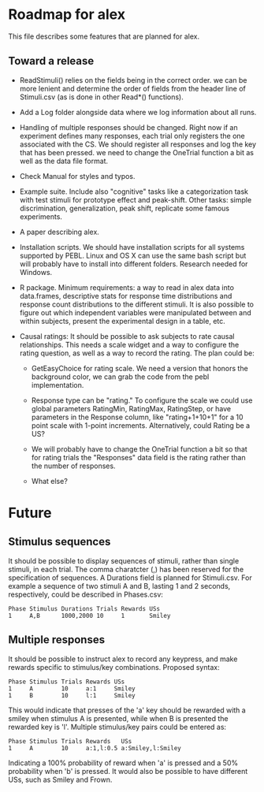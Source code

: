 Roadmap for alex
================

This file describes some features that are planned for alex.

Toward a release
----------------

- ReadStimuli() relies on the fields being in the correct order. we
  can be more lenient and determine the order of fields from the
  header line of Stimuli.csv (as is done in other Read*() functions).

- Add a Log folder alongside data where we log information about all
  runs.

- Handling of multiple responses should be changed. Right now if an
  experiment defines many responses, each trial only registers the one
  associated with the CS. We should register all responses and log the
  key that has been pressed. we need to change the OneTrial function a
  bit as well as the data file format.

- Check Manual for styles and typos.

- Example suite. Include also "cognitive" tasks like a categorization
  task with test stimuli for prototype effect and peak-shift. Other
  tasks: simple discrimination, generalization, peak shift, replicate
  some famous experiments.

- A paper describing alex.

- Installation scripts. We should have installation scripts for all
  systems supported by PEBL. Linux and OS X can use the same bash
  script but will probably have to install into different
  folders. Research needed for Windows.

- R package. Minimum requirements: a way to read in alex data into
  data.frames, descriptive stats for response time distributions and
  response count distributions to the different stimuli. It is also
  possible to figure out which independent variables were manipulated
  between and within subjects, present the experimental design in a
  table, etc.

- Causal ratings: It should be possible to ask subjects to rate causal
  relationships. This needs a scale widget and a way to configure the
  rating question, as well as a way to record the rating. The plan
  could be:

  - GetEasyChoice for rating scale. We need a version that honors the
    background color, we can grab the code from the pebl
    implementation.

  - Response type can be "rating." To configure the scale we could use
    global parameters RatingMin, RatingMax, RatingStep, or have
    parameters in the Response column, like "rating+1+10+1" for a 10
    point scale with 1-point increments. Alternatively, could Rating
    be a US?

  - We will probably have to change the OneTrial function a bit so
    that for rating trials the "Responses" data field is the rating
    rather than the number of responses.

  - What else?


Future
======

Stimulus sequences
------------------

It should be possible to display sequences of stimuli, rather than
single stimuli, in each trial. The comma charatcter (,) has been
reserved for the specification of sequences. A Durations field is
planned for Stimuli.csv. For example a sequence of two stimuli A and
B, lasting 1 and 2 seconds, respectively, could be described in
Phases.csv:

    Phase Stimulus Durations Trials Rewards USs
    1     A,B      1000,2000 10     1       Smiley

Multiple responses
------------------

It should be possible to instruct alex to record any keypress, and
make rewards specific to stimulus/key combinations. Proposed syntax:

    Phase Stimulus Trials Rewards USs
    1     A        10     a:1     Smiley
    1     B        10     l:1     Smiley

This would indicate that presses of the 'a' key should be rewarded
with a smiley when stimulus A is presented, while when B is presented
the rewarded key is 'l'. Multiple stimulus/key pairs could be entered
as:

    Phase Stimulus Trials Rewards   USs
    1     A        10     a:1,l:0.5 a:Smiley,l:Smiley

Indicating a 100% probability of reward when 'a' is pressed and a 50%
probability when 'b' is pressed. It would also be possible to have
different USs, such as Smiley and Frown.
